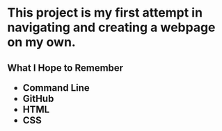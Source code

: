 <!DOCTYPE>
<html>
<head>
<title>Jessica's First Webpage</title>
</head>
<body>

<h1>This project is my first attempt in navigating and creating a webpage on my own.</h1>
<h2>What I Hope to Remember
<ul>
<li>Command Line</li>
<li>GitHub</li>
<li>HTML</li>
<li>CSS</li>
</h2>


</body>
</html>